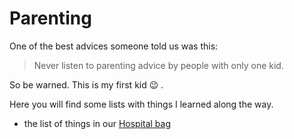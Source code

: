 # Parenting

One of the best advices someone told us was this:

> Never listen to parenting advice by people with only
> one kid.

So be warned. This is my first kid :wink: .

Here you will find some lists with things I learned along the way.

* the list of things in our [Hospital bag](hospital_bag.md)
